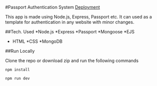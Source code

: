 #Passport Authentication System [Deployment](https://auth-gsd.herokuapp.com/)

This app is made using Node.js, Express, Passport etc. It can used as a template for authentication in any website with minor changes.

##Tech. Used
*Node.js
*Express
*Passport
*Mongoose
*EJS
* HTML
*CSS
*MongoDB

##Run Locally

Clone the repo or download zip and run the following commands

`npm install`

`npm run dev`